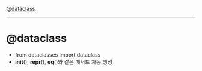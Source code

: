 [@dataclass](https://github.com/2jimoo/wiki-in-my-brain/blob/main/study-log/etc/python.md#dataclass-1)  


--- 


# @dataclass
- from dataclasses import dataclass
-  __init__(), __repr__(), __eq__()와 같은 메서드 자동 생성

